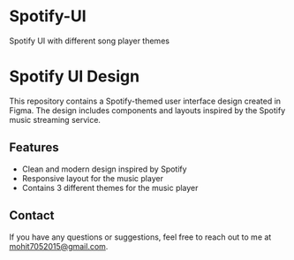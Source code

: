 # Spotify-UI
Spotify UI with different song player themes
# Spotify UI Design

This repository contains a Spotify-themed user interface design created in Figma. The design includes components and layouts inspired by the Spotify music streaming service.


## Features

- Clean and modern design inspired by Spotify
- Responsive layout for the music player 
- Contains 3 different themes for the music player 

## Contact

If you have any questions or suggestions, feel free to reach out to me at mohit7052015@gmail.com.

